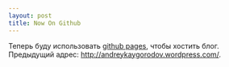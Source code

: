 ```yaml
---
layout: post
title: Now On Github
---
```


Теперь буду использовать [github pages](pages.github.com), чтобы хостить блог. Предыдущий адрес: http://andreykaygorodov.wordpress.com/.